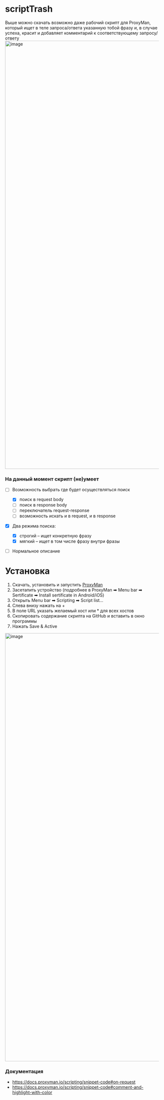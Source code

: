 # scriptTrash
Выше можно скачать возможно даже рабочий скрипт для ProxyMan, который ищет в теле запроса/ответа указанную тобой фразу и, в случае успеха, красит и добавляет комментарий к соответствующему запросу/ответу
<img width="1400" alt="image" src="https://user-images.githubusercontent.com/60274458/181373820-c8bfbfe0-225b-4db8-993a-84deb390e34a.png">
### На данный момент скрипт (не)умеет
- [ ] Возможность выбрать где будет осуществляться поиск
	- [x] поиск в request body	
	- [ ] поиск в response body
	- [ ] переключатель request-response
	- [ ] возможность искать и в request, и в response
- [x] Два режима поиска:
	- [x] строгий – ищет конкретную фразу
	- [x] мягкий – ищет в том числе фразу внутри фразы 
- [ ] Нормальное описание


# Установка 
1. Скачать, установить и запустить [ProxyMan](https://proxyman.io)
2. Засетапить устройство (подробнее в ProxyMan ➡ Menu bar ➡ Sertificate ➡ Install sertificate in Android/iOS)
3. Открыть Menu bar ➡ Scripting ➡ Script list...
4. Слева внизу нажать на +
5. В поле URL указать желаемый хост или * для всех хостов
6. Скопировать содержание скрипта на GitHub и вставить в окно программы
7. Нажать Save & Active
<img width="1400" alt="image" src="https://user-images.githubusercontent.com/60274458/181373525-048554e1-1838-4aa2-9986-0b00c6ef3a6d.png">

### Документация
- https://docs.proxyman.io/scripting/snippet-code#on-request
- https://docs.proxyman.io/scripting/snippet-code#comment-and-highlight-with-color
